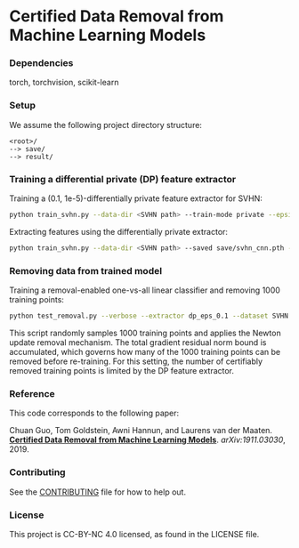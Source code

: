 # Certified Data Removal from Machine Learning Models

### Dependencies

torch, torchvision, scikit-learn

### Setup

We assume the following project directory structure:

```
<root>/
--> save/
--> result/
```

### Training a differential private (DP) feature extractor

Training a (0.1, 1e-5)-differentially private feature extractor for SVHN:

```bash
python train_svhn.py --data-dir <SVHN path> --train-mode private --epsilon 0.1 --delta 1e-5
```

Extracting features using the differentially private extractor:

```bash
python train_svhn.py --data-dir <SVHN path> --saved save/svhn_cnn.pth --test-mode extract --epsilon 0.1
```

### Removing data from trained model

Training a removal-enabled one-vs-all linear classifier and removing 1000 training points:

```bash
python test_removal.py --verbose --extractor dp_eps_0.1 --dataset SVHN --std 10 --lam 2e-4 --num-steps 100 --subsample-ratio 0.1
```

This script randomly samples 1000 training points and applies the Newton update removal mechanism.
The total gradient residual norm bound is accumulated, which governs how many of the 1000 training points can be removed before re-training.
For this setting, the number of certifiably removed training points is limited by the DP feature extractor.

### Reference

This code corresponds to the following paper:

Chuan Guo, Tom Goldstein, Awni Hannun, and Laurens van der Maaten. **[Certified Data Removal from Machine Learning Models](https://arxiv.org/pdf/1911.03030.pdf)**. _arXiv:1911.03030_, 2019.


### Contributing

See the [CONTRIBUTING](CONTRIBUTING.md) file for how to help out.

### License
This project is CC-BY-NC 4.0 licensed, as found in the LICENSE file.
